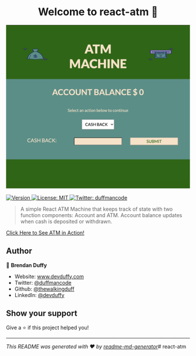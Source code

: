 <h1 align="center">Welcome to react-atm 👋</h1>
<img src="/images/atm.png" href="https://main.d2k8qm3npwsv4u.amplifyapp.com/" target="_blank">
<p>
  <a href="https://www.npmjs.com/package/atm" target="_blank">
    <img alt="Version" src="https://img.shields.io/npm/v/atm.svg">
  </a>
  <a href="#" target="_blank">
    <img alt="License: MIT" src="https://img.shields.io/badge/License-MIT-yellow.svg" />
  </a>
  <a href="https://twitter.com/duffmancode" target="_blank">
    <img alt="Twitter: duffmancode" src="https://img.shields.io/twitter/follow/duffmancode.svg?style=social" />
  </a>
</p>

> A simple React ATM Machine that keeps track of state with two function components: Account and ATM.  Account balance updates when cash is deposited or withdrawn.

<a href="https://main.d2k8qm3npwsv4u.amplifyapp.com/" target="_blank">Click Here to See ATM in Action!</a>

## Author

👤 **Brendan Duffy**

* Website: www.devduffy.com
* Twitter: [@duffmancode](https://twitter.com/duffmancode)
* Github: [@thewalkingduff](https://github.com/thewalkingduff)
* LinkedIn: [@devduffy](https://linkedin.com/in/devduffy)

## Show your support

Give a ⭐️ if this project helped you!

***
_This README was generated with ❤️ by [readme-md-generator](https://github.com/kefranabg/readme-md-generator)_# react-atm
